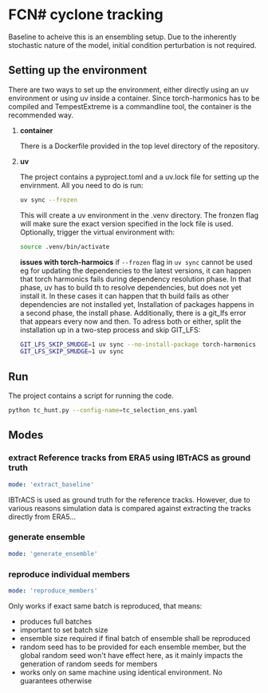 # FCN# cyclone tracking

Baseline to acheive this is an ensembling setup. Due to the inherently stochastic nature of the model, initial condition perturbation is not required.

## Setting up the environment

There are two ways to set up the environment, either directly using an uv environment or using uv inside a container.
Since torch-harmonics has to be compiled and TempestExtreme is a commandline tool, the container is the recommended way.

1. **container**

    There is a Dockerfile provided in the top level directory of the repository.

2. **uv**

    The project contains a pyproject.toml and a uv.lock file for setting up the envirnment. All you need to do is run:

    ```bash
    uv sync --frozen
    ```

    This will create a uv environment in the .venv directory. The fronzen flag will make sure the exact version specified in the lock file is used.
    Optionally, trigger the virtual environment with:

    ```bash
    source .venv/bin/activate
    ```

    **issues with torch-harmoics**
    if `--frozen` flag in `uv sync` cannot be used eg for updating the dependencies to the latest versions, it can happen that torch harmonics fails during dependency resolution phase. In that phase, uv has to build th to resolve dependencies, but does not yet install it. In these cases it can happen that th build fails as other dependencies are not installed yet, Installation of packages happens in a second phase, the install phase. Additionally, there is a git_lfs error that appears every now and then. To adress both or either, split the installation up in a two-step process and skip GIT_LFS:
    ```bash
    GIT_LFS_SKIP_SMUDGE=1 uv sync --no-install-package torch-harmonics
    GIT_LFS_SKIP_SMUDGE=1 uv sync
    ```



## Run

The project contains a script for running the code.

```bash
python tc_hunt.py --config-name=tc_selection_ens.yaml
```

## Modes

### extract Reference tracks from ERA5 using IBTrACS as ground truth

```yaml
mode: 'extract_baseline'
```

IBTrACS is used as ground truth for the reference tracks. However, due to various reasons simulation data is compared against extracting the tracks directly from ERA5...

### generate ensemble

```yaml
mode: 'generate_ensemble'
```

### reproduce individual members

```yaml
mode: 'reproduce_members'
```

Only works if exact same batch is reproduced, that means:
- produces full batches
- important to set batch size
- ensemble size required if final batch of ensemble shall be reproduced
- random seed has to be provided for each ensemble member, but the global random seed won't have effect here, as it mainly impacts the generation of random seeds for members
- works only on same machine using identical environment. No guarantees otherwise
